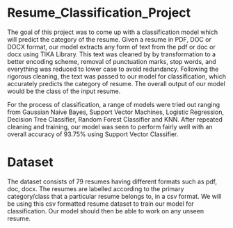 # Resume_Classification_Project
The goal of this project was to come up with a classification model which will predict the category of the resume. Given a resume in PDF, DOC or DOCX format, our model
extracts any form of text from the pdf or doc or docx using TIKA Library. This text was cleaned by by transformation to a better encoding scheme, removal of punctuation marks, stop words, and everything was reduced to lower case to avoid redundancy. Following the rigorous cleaning, the text was passed to our model for classification, which accurately predicts the category of resume. The overall output of our model would be the class of the input resume.

For the process of classification, a range of models were tried out ranging from Gaussian Naive Bayes, Support Vector Machines, Logistic Regression, Decision Tree Classifier, Random Forest Classifier and KNN. After repeated cleaning and training, our model was seen to perform fairly well with an overall accuracy of 93.75% using Support Vector Classifier.

# Dataset
The dataset consists of 79 resumes having different formats such as pdf, doc, docx. The resumes are labelled according to the primary category/class that a particular resume belongs to, in a csv format. We will be using this csv formatted resume dataset to train our model for classification. Our model should then be able to work on any unseen resume.

